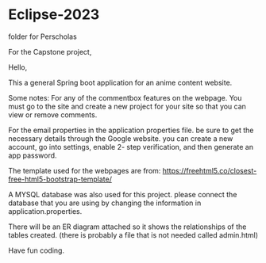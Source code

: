 # Eclipse-2023
folder for Perscholas

For the Capstone project,

Hello, 

This a general Spring boot application for an anime content website.

Some notes:
For any of the commentbox features on the webpage. You must go to the site and create a new project for your site so that you can view or remove comments.

For the email properties in the application properties file. be sure to get the necessary details through the Google website. 
you can create a new account, go into settings, enable 2- step verification, and then generate an app password. 


The template used for the webpages are from: https://freehtml5.co/closest-free-html5-bootstrap-template/

A MYSQL database was also used for this project. please connect the database that you are using by changing the information in application.properties.

There will be an ER diagram attached so it shows the relationships of the tables created.
(there is probably a file that is not needed called admin.html)


Have fun coding.
